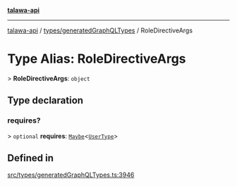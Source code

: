 [**talawa-api**](../../../README.md)

***

[talawa-api](../../../modules.md) / [types/generatedGraphQLTypes](../README.md) / RoleDirectiveArgs

# Type Alias: RoleDirectiveArgs

\> **RoleDirectiveArgs**: `object`

## Type declaration

### requires?

\> `optional` **requires**: [`Maybe`](Maybe.md)\<[`UserType`](UserType.md)\>

## Defined in

[src/types/generatedGraphQLTypes.ts:3946](https://github.com/PalisadoesFoundation/talawa-api/blob/3a5276aff43f5de4f7fab3ec9683a420dcdc7a06/src/types/generatedGraphQLTypes.ts#L3946)
